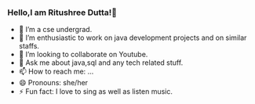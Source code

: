 ### Hello,I am Ritushree Dutta!👋

- 🔭 I’m a cse undergrad.
- 🌱 I’m enthusiastic to work on java development projects and on similar staffs.
- 👯 I’m looking to collaborate on Youtube.
- 💬 Ask me about java,sql and any tech related stuff.
- 📫 How to reach me: ...
- 😄 Pronouns: she/her 
- ⚡ Fun fact: I love to sing as well as listen music.

